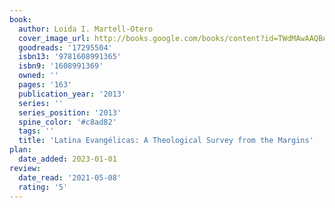 ```yaml
---
book:
  author: Loida I. Martell-Otero
  cover_image_url: http://books.google.com/books/content?id=TWdMAwAAQBAJ&printsec=frontcover&img=1&zoom=1&edge=curl&source=gbs_api
  goodreads: '17295504'
  isbn13: '9781608991365'
  isbn9: '1608991369'
  owned: ''
  pages: '163'
  publication_year: '2013'
  series: ''
  series_position: '2013'
  spine_color: '#c8ad82'
  tags: ''
  title: 'Latina Evangélicas: A Theological Survey from the Margins'
plan:
  date_added: 2023-01-01
review:
  date_read: '2021-05-08'
  rating: '5'
---
```

